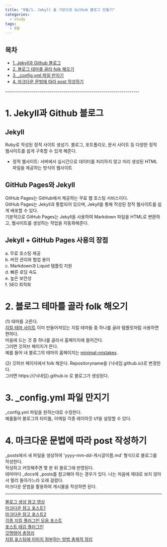 ```yaml
---
title: "9월/1. Jekyll 을 기반으로 Github 블로그 만들기"
categories:
  - study
tags:
  - 9월
---
```


<h2>목차</h2>
<ul>
  <li><a href="#section1">1. Jekyll과 Github 블로그</a></li>
  <li><a href="#section2">2. 블로그 테마를 골라 folk 해오기 </a></li>
  <li><a href="#section3">3. _config.yml 파일 만지기 </a></li>
  <li><a href="#section4">4. 마크다운 문법에 따라 post 작성하기  </a></li>
</ul>
-------------------------------------------------------------------   


# <a id="section1"></a>1. Jekyll과 Github 블로그
## Jekyll 
Ruby로 작성된 정적 사이트 생성기. 블로그, 포트폴리오, 문서 사이트 등 다양한 정적 웹사이트를 쉽게 구축할 수 있게 해준다. 
* 정적 웹사이트: 서버에서 실시간으로 데이터를 처리하지 않고 미리 생성된 HTML 파일을 제공하는 방식의 웹사이트

## GitHub Pages와 Jekyll
GitHub Pages는 GitHub에서 제공하는 무료 웹 호스팅 서비스이다.   
GitHub Pages는 Jekyll과 통합되어 있으며, Jekyll을 통해 작성된 정적 웹사이트를 쉽게 배포할 수 있다.   
기본적으로 GitHub Pages는 Jekyll을 사용하여 Markdown 파일을 HTML로 변환하고, 웹사이트를 생성하는 작업을 자동화해준다.

## Jekyll + GitHub Pages 사용의 장점
a. 무료 호스팅 제공   
b. 버전 관리와 협업 용이   
c. Markdown과 Liquid 템플릿 지원   
d. 빠른 로딩 속도   
e. 높은 보안성   
f. SEO 최적화   


# <a id="section2"></a>2. 블로그 테마를 골라 folk 해오기 
(1) 테마를 고른다.   
[지킬 테마 사이트](http://jekyllthemes.org/)
이미 만들어져있는 지킬 테마들 중 하나를 골라 템플릿처럼 사용하면 편하다.   
마음에 드는 것 중 하나를 골라서 홈페이지에 들어간다.    
그러면 깃허브 페이지가 뜬다.    
예를 들어 내 블로그의 테마의 홈페이지는 [minimal-mistakes](https://github.com/mmistakes/minimal-mistakes).   

(2) 깃허브 페이지에서 folk 해온다. 
Repositoryname을 {닉네임.github.io}로 변경한다.   
그러면 https://{닉네임}.github.io 로 블로그가 생성된다. 


# <a id="section3"></a>3. _config.yml 파일 만지기
_config.yml 파일을 원하는대로 수정한다.   
예를들어 블로그의 타이틀, 이메일 각종 레이아웃 t/f을 설정할 수 있다. 

# <a id="section4"></a>4. 마크다운 문법에 따라 post 작성하기  
_posts에서 새 파일을 생성하여 'yyyy-mm-dd-게시글이름.md' 형식으로 블로그를 작성한다.  
작성하고 커밋해주면 몇 분 뒤 블로그에 반영된다.   
테마마다 _docs에 _posts를 참고해야 하는 경우가 있다. 나는 처음에 제대로 보지 않아서 멀리 돌아가느라 오래 걸렸다.    
마크다운 문법을 활용하여 게시물을 작성하면 된다.   



------------------------------------------------------------------- 
[블로그 생성 참고 영상](https://www.youtube.com/watch?v=wCOInE7-E0I)   
[마크다운 참고 포스트1](https://jekyllrb.com/docs/posts/)        
[마크다운 참고 포스트2](https://teddylee777.github.io/jekyll/Jekyll-%EC%82%AC%EC%9A%A9%EC%9D%84-%EC%9C%84%ED%95%9C-markdown-%EB%AC%B8%EB%B2%95/)        
[각종 지킬 플러그인 모음 포스트](https://github.com/planetjekyll/awesome-jekyll-plugins?tab=readme-ov-file)        
[포스트 태깅 플러그인](https://github.com/pattex/jekyll-tagging)        
[깃명령어 총정리](https://godsgift.tistory.com/entry/%EA%B9%83-%EB%AA%85%EB%A0%B9%EC%96%B4-%EC%B4%9D%EC%A0%95%EB%A6%AC)        
[지킬 포스팅에 이미지 첨부하는 방법 총체적 정리](https://blog.jaeyoon.io/2017/12/jekyll-image.html)  
